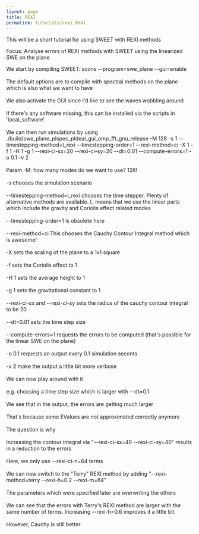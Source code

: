 ```yaml
---
layout: page
title: REXI
permalink: tutorials/rexi.html
---
```


This will be a short tutorial for using SWEET with REXI methods

Focus: Analyse errors of REXI methods with SWEET using the linearized SWE on the plane


We start by compiling SWEET:
scons --program=swe_plane --gui=enable<br />
<br />
The default options are to compile with spectral methods on the plane which is also what we want to have<br />
<br />
We also activate the GUI since I'd like to see the waves wobbling around<br />
<br />
If there's any software missing, this can be installed via the scripts in 'local_software'<br />
<br />
We can then run simulations by using<br />
./build/swe_plane_plspec_pldeal_gui_omp_fft_gnu_release  -M 128 -s 1  --timestepping-method=l_rexi --timestepping-order=1 --rexi-method=ci  -X 1 -f 1 -H 1 -g 1 --rexi-ci-sx=20 --rexi-ci-sy=20 --dt=0.01 --compute-errors=1 -o 0.1 -v 2<br />
<br />
Param -M: how many modes do we want to use? 128!<br />
<br />
-s chooses the simulation scenario<br />
<br />
--timestepping-method=l_rexi chooses the time stepper. Plenty of alternative methods are available. l_ means that we use the linear parts which include the gravity and Coriolis effect related modes<br />
<br />
--timestepping-order=1 is obsolete here<br />
<br />
--rexi-method=ci    This chooses the Cauchy Contour Integral method which is awesome!<br />
<br />
-X sets the scaling of the plane to a 1x1 square<br />
<br />
-f sets the Coriolis effect to 1<br />
<br />
-H 1 sets the average height to 1<br />
<br />
-g 1 sets the gravitational constant to 1<br />
<br />
--rexi-ci-sx and --rexi-ci-sy sets the radius of the cauchy contour integral to be 20<br />
<br />
--dt=0.01 sets the time step size<br />
<br />
--compute-errors=1 requests the errors to be computed (that's possible for the linear SWE on the plane)<br />
<br />
-o 0.1 requests an output every 0.1 simulation seconts<br />
<br />
-v 2 make the output a little bit more verbose<br />
<br />
We can now play around with it<br />
<br />
e.g. choosing a time step size which is larger with --dt=0.1<br />
<br />
We see that in the output, the errors are getting much larger<br />
<br />
That's because some EValues are not approximated correctly anymore<br />
<br />
The question is why<br />
<br />
Increasing the contour integral via "--rexi-ci-sx=40 --rexi-ci-sy=40" results in a reduction to the errors<br />
<br />
Here, we only use --rexi-ci-n=64 terms<br />
<br />
We can now switch to the "Terry" REXI method by adding "--rexi-method=terry --rexi-h=0.2 --rexi-m=64"<br />
<br />
The parameters which were specified later are overwriting the others<br />
<br />
We can see that the errors with Terry's REXI method are larger with the same number of terms. Increasing --rexi-h=0.6 improves it a little bit.<br />
<br />
However, Cauchy is still better
